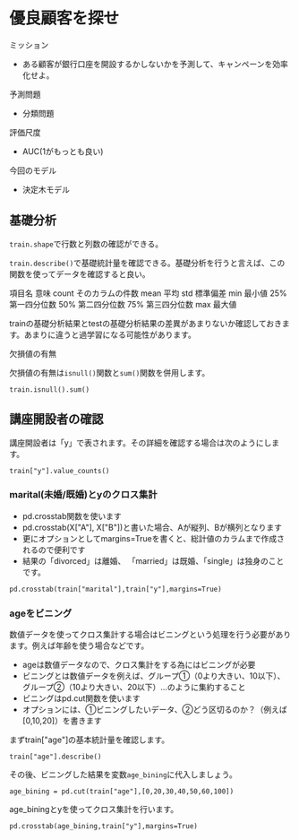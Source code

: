 # 優良顧客を探せ

ミッション
* ある顧客が銀行口座を開設するかしないかを予測して、キャンペーンを効率化せよ。

予測問題
* 分類問題

評価尺度
* AUC(1がもっとも良い)

今回のモデル
* 決定木モデル

## 基礎分析

`train.shape`で行数と列数の確認ができる。

`train.describe()`で基礎統計量を確認できる。基礎分析を行うと言えば、この関数を使ってデータを確認すると良い。

項目名	意味
count	そのカラムの件数
mean	平均
std		標準偏差
min		最小値
25%		第一四分位数
50%		第二四分位数
75%		第三四分位数
max		最大値

trainの基礎分析結果とtestの基礎分析結果の差異があまりないか確認しておきます。あまりに違うと過学習になる可能性があります。

欠損値の有無

欠損値の有無は`isnull()`関数と`sum()`関数を併用します。

```
train.isnull().sum()
```

## 講座開設者の確認

講座開設者は「y」で表されます。その詳細を確認する場合は次のようにします。

```
train["y"].value_counts()
```

### marital(未婚/既婚)とyのクロス集計

* pd.crosstab関数を使います
* pd.crosstab(X["A"], X["B"])と書いた場合、Aが縦列、Bが横列となります
* 更にオプションとしてmargins=Trueを書くと、総計値のカラムまで作成されるので便利です
* 結果の「divorced」は離婚、 「married」は既婚、「single」は独身のことです。
```
pd.crosstab(train["marital"],train["y"],margins=True)
```

### ageをビニング

数値データを使ってクロス集計する場合はビニングという処理を行う必要があります。例えば年齢を使う場合などです。

* ageは数値データなので、クロス集計をする為にはビニングが必要
* ビニングとは数値データを例えば、グループ①（0より大きい、10以下）、グループ②（10より大きい、20以下）…のように集約すること
* ビニングはpd.cut関数を使います
* オプションには、①ビニングしたいデータ、②どう区切るのか？（例えば[0,10,20]）を書きます

まずtrain["age"]の基本統計量を確認します。

```
train["age"].describe()
```

その後、ビニングした結果を変数`age_bining`に代入しましょう。

```
age_bining = pd.cut(train["age"],[0,20,30,40,50,60,100])
```

age_biningとyを使ってクロス集計を行います。

```
pd.crosstab(age_bining,train["y"],margins=True)
```










